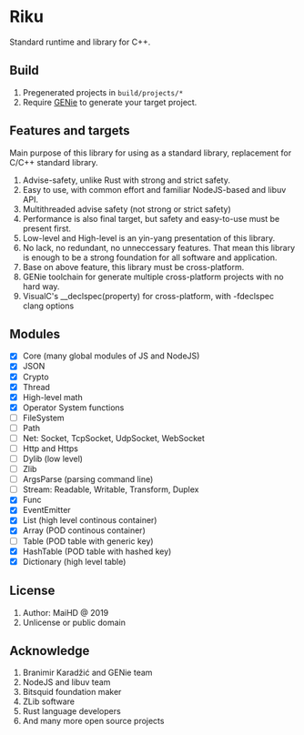 # Riku
Standard runtime and library for C++.

## Build
1. Pregenerated projects in `build/projects/*`
2. Require [GENie](https://github.com/bkaradzic/GENie) to generate your target project.

## Features and targets
Main purpose of this library for using as a standard library, replacement for C/C++ standard library.
1. Advise-safety, unlike Rust with strong and strict safety.
2. Easy to use, with common effort and familiar NodeJS-based and libuv API.
3. Multithreaded advise safety (not strong or strict safety)
4. Performance is also final target, but safety and easy-to-use must be present first.
5. Low-level and High-level is an yin-yang presentation of this library.
6. No lack, no redundant, no unneccessary features. That mean this library is enough to be a strong foundation for all software and application.
7. Base on above feature, this library must be cross-platform.
8. GENie toolchain for generate multiple cross-platform projects with no hard way.
9. VisualC's __declspec(property) for cross-platform, with -fdeclspec clang options

## Modules
* [x] Core (many global modules of JS and NodeJS)
* [x] JSON
* [x] Crypto
* [x] Thread
* [x] High-level math
* [x] Operator System functions
* [ ] FileSystem
* [ ] Path
* [ ] Net: Socket, TcpSocket, UdpSocket, WebSocket
* [ ] Http and Https
* [ ] Dylib (low level)
* [ ] Zlib
* [ ] ArgsParse (parsing command line)
* [ ] Stream: Readable, Writable, Transform, Duplex
* [x] Func
* [x] EventEmitter
* [x] List (high level continous container)
* [x] Array (POD continous container)
* [ ] Table (POD table with generic key)
* [x] HashTable (POD table with hashed key)
* [x] Dictionary (high level table)

## License
1. Author: MaiHD @ 2019
2. Unlicense or public domain

## Acknowledge
1. Branimir Karadžić and GENie team
2. NodeJS and libuv team
3. Bitsquid foundation maker
4. ZLib software
5. Rust language developers
6. And many more open source projects